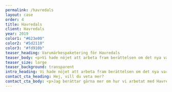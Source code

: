 ```yaml
---
permalink: /havredals
layout: case
order: 4
title: Havredals
client: Havredals
year: 2019
color1: "#623e00"
color2: "#5d2110"
color3: "#fd910b"
teaser_heading: Varumärkespaketering för Havredals
teaser_body: <p>Vi hade nöjet att arbeta fram berättelsen om det nya varumärket Havredals. Vi ville ge Havredals en tonalitet och identitet som var genomgående från bakgrundsberättelse till förpackningscopy.</p>
teaser_size: large
teaser_background: transparent
intro_heading: Vi hade nöjet att arbeta fram berättelsen om det nya varumärket Havredals.
contact_cta_heading: Hej, vill du veta mer?
contact_cta_body: <p>Jag berättar gärna mer om hur vi arbetat med Havredals och hur vi kan hjälpa er.</p>
---
```

